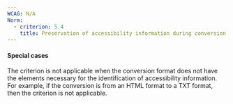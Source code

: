 ```yaml
---
WCAG: N/A
Norm:
  - criterion: 5.4
    title: Preservation of accessibility information during conversion
---
```


#### Special cases

The criterion is not applicable when the conversion format does not have the elements necessary for the identification of accessibility information. For example, if the conversion is from an HTML format to a TXT format, then the criterion is not applicable.
